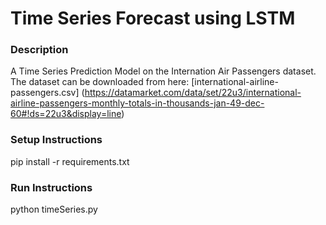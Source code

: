 # Time Series Forecast using LSTM

### Description
A Time Series Prediction Model on the Internation Air Passengers dataset.
The dataset can be downloaded from here: [international-airline-passengers.csv] (https://datamarket.com/data/set/22u3/international-airline-passengers-monthly-totals-in-thousands-jan-49-dec-60#!ds=22u3&display=line)

### Setup Instructions
pip install -r requirements.txt

### Run Instructions
python timeSeries.py



